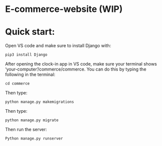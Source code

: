 # E-commerce-website (WIP)

# Quick start:

Open VS code and make sure to install Django with:

	pip3 install Django 

After opening the clock-in app in VS code, make sure your terminal shows ‘your-computer’/commerce/commerce. You can do this by typing the following in the terminal:

	cd commerce
 
Then type:

	python manage.py makemigrations
 
Then type:

	python manage.py migrate
 
Then run the server:

	Python manage.py runserver
